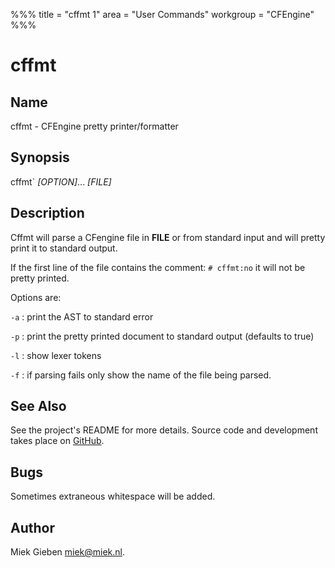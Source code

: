 %%%
title = "cffmt 1"
area = "User Commands"
workgroup = "CFEngine"
%%%

cffmt
=====

## Name

cffmt - CFEngine pretty printer/formatter

## Synopsis

cffmt` *[OPTION]*... *[FILE]*

## Description

Cffmt will parse a CFengine file in **FILE** or from standard input and will pretty print it to
standard output.

If the first line of the file contains the comment: `# cffmt:no`  it will not be pretty printed.

Options are:

`-a`
:   print the AST to standard error

`-p`
:   print the pretty printed document to standard output (defaults to true)

`-l`
:   show lexer tokens

`-f`
:   if parsing fails only show the name of the file being parsed.

## See Also

See the project's README for more details. Source code and development takes place on
[GitHub](https://github.com/miekg/cf).

## Bugs

Sometimes extraneous whitespace will be added.

## Author

Miek Gieben <miek@miek.nl>.
